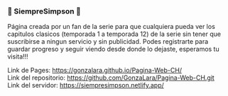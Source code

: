 ### :crown: SiempreSimpson 	:crown:

Página creada por un fan de la serie para que cualquiera pueda ver los capitulos clasicos (temporada 1 a temporada 12) de la serie sin tener que suscribirse a ningun servicio
y sin publicidad. Podes registrarte para guardar progreso y seguir viendo desde donde lo dejaste, esperamos tu visita!!!

Link de Pages: https://gonzalara.github.io/Pagina-Web-CH/ <br>
Link del repositorio: https://github.com/GonzaLara/Pagina-Web-CH.git <br>
Link del servidor: https://siempresimpson.netlify.app/
